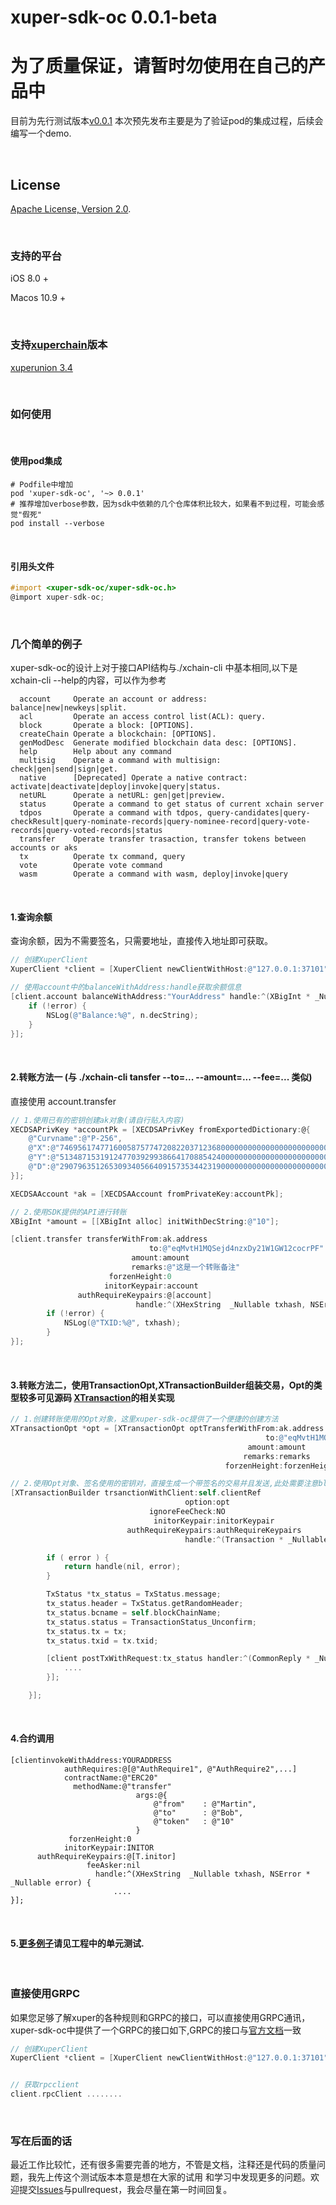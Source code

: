 # xuper-sdk-oc 0.0.1-beta
# 为了质量保证，请暂时勿使用在自己的产品中

目前为先行测试版本[v0.0.1](https://github.com/oblivioned/xuper-sdk-oc/tree/v0.0.1)
本次预先发布主要是为了验证pod的集成过程，后续会编写一个demo.

&emsp;&emsp;
&emsp;&emsp;
## License

[Apache License, Version 2.0](https://github.com/oblivioned/xuper-sdk-oc/blob/master/LICENSE).

&emsp;&emsp;
&emsp;&emsp;
### 支持的平台

iOS 8.0 +

Macos 10.9 +

&emsp;&emsp;
&emsp;&emsp;
### 支持[xuperchain](https://github.com/xuperchain/xuperunion)版本

[xuperunion 3.4](https://github.com/xuperchain/xuperunion/tree/v3.4)

&emsp;&emsp;
&emsp;&emsp;
### 如何使用

&emsp;&emsp;
#### 使用pod集成
```
# Podfile中增加
pod 'xuper-sdk-oc', '~> 0.0.1'
# 推荐增加verbose参数，因为sdk中依赖的几个仓库体积比较大，如果看不到过程，可能会感觉"假死"
pod install --verbose
```
&emsp;&emsp;
#### 引用头文件
```objective-c
#import <xuper-sdk-oc/xuper-sdk-oc.h>
@import xuper-sdk-oc;
```
&emsp;&emsp;
&emsp;&emsp;
### 几个简单的例子

xuper-sdk-oc的设计上对于接口API结构与./xchain-cli 中基本相同,以下是xchain-cli --help的内容，可以作为参考

```
  account     Operate an account or address: balance|new|newkeys|split.
  acl         Operate an access control list(ACL): query.
  block       Operate a block: [OPTIONS].
  createChain Operate a blockchain: [OPTIONS].
  genModDesc  Generate modified blockchain data desc: [OPTIONS].
  help        Help about any command
  multisig    Operate a command with multisign: check|gen|send|sign|get.
  native      [Deprecated] Operate a native contract: activate|deactivate|deploy|invoke|query|status.
  netURL      Operate a netURL: gen|get|preview.
  status      Operate a command to get status of current xchain server
  tdpos       Operate a command with tdpos, query-candidates|query-checkResult|query-nominate-records|query-nominee-record|query-vote-records|query-voted-records|status
  transfer    Operate transfer trasaction, transfer tokens between accounts or aks
  tx          Operate tx command, query
  vote        Operate vote command
  wasm        Operate a command with wasm, deploy|invoke|query
```

&emsp;&emsp;
#### 1.查询余额

查询余额，因为不需要签名，只需要地址，直接传入地址即可获取。

```objective-c
// 创建XuperClient
XuperClient *client = [XuperClient newClientWithHost:@"127.0.0.1:37101" blockChainName:@"xuper"];

// 使用account中的balanceWithAddress:handle获取余额信息
[client.account balanceWithAddress:"YourAddress" handle:^(XBigInt * _Nullable n, NSError * _Nullable error) {
    if (!error) {
        NSLog(@"Balance:%@", n.decString);
    }
}];
```

&emsp;&emsp;
#### 2.转账方法一 (与 ./xchain-cli tansfer --to=... --amount=... --fee=... 类似)

直接使用 account.transfer

```objective-c
// 1.使用已有的密钥创建ak对象(请自行贴入内容)
XECDSAPrivKey *accountPk = [XECDSAPrivKey fromExportedDictionary:@{
    @"Curvname":@"P-256",
    @"X":@"74695617477160058757747208220371236800000000000000000000000000000000000000000",
    @"Y":@"51348715319124770392993866417088542400000000000000000000000000000000000000000",
    @"D":@"29079635126530934056640915735344231900000000000000000000000000000000000000000"
}];

XECDSAAccount *ak = [XECDSAAccount fromPrivateKey:accountPk];

// 2.使用SDK提供的API进行转账
XBigInt *amount = [[XBigInt alloc] initWithDecString:@"10"];

[client.transfer transferWithFrom:ak.address
                               to:@"eqMvtH1MQSejd4nzxDy21W1GW12cocrPF"
                           amount:amount
                           remarks:@"这是一个转账备注"
                      forzenHeight:0
                     initorKeypair:account
               authRequireKeypairs:@[account]
                            handle:^(XHexString  _Nullable txhash, NSError * _Nullable error) {
        if (!error) {
            NSLog(@"TXID:%@", txhash);
        }
}];
```

&emsp;&emsp;
#### 3.转账方法二，使用TransactionOpt,XTransactionBuilder组装交易，Opt的类型较多可见源码 [XTransaction](https://github.com/oblivioned/xuper-sdk-oc/tree/master/xuper-sdk-oc/XTransaction)的相关实现
```objective-c
// 1.创建转账使用的Opt对象，这里xuper-sdk-oc提供了一个便捷的创建方法
XTransactionOpt *opt = [XTransactionOpt optTransferWithFrom:ak.address
                                                         to:@"eqMvtH1MQSejd4nzxDy21W1GW12cocrPF"
                                                     amount:amount
                                                    remarks:remarks
                                                forzenHeight:forzenHeight];

// 2.使用Opt对象、签名使用的密钥对，直接生成一个带签名的交易并且发送,此处需要注意block的嵌套使用.
[XTransactionBuilder trsanctionWithClient:self.clientRef
                                       option:opt
                               ignoreFeeCheck:NO
                                initorKeypair:initorKeypair
                          authRequireKeypairs:authRequireKeypairs
                                       handle:^(Transaction * _Nullable tx, NSError * _Nullable error) {

        if ( error ) {
            return handle(nil, error);
        }

        TxStatus *tx_status = TxStatus.message;
        tx_status.header = TxStatus.getRandomHeader;
        tx_status.bcname = self.blockChainName;
        tx_status.status = TransactionStatus_Unconfirm;
        tx_status.tx = tx;
        tx_status.txid = tx.txid;

        [client postTxWithRequest:tx_status handler:^(CommonReply * _Nullable response, NSError * _Nullable error) {
            ....
        }];

    }];
```

&emsp;&emsp;
#### 4.合约调用
```
[clientinvokeWithAddress:YOURADDRESS
            authRequires:@[@"AuthRequire1", @"AuthRequire2",...]
            contractName:@"ERC20"
              methodName:@"transfer"
                            args:@{
                                @"from"    : @"Martin",
                                @"to"      : @"Bob",
                                @"token"   : @"10"
                            }
             forzenHeight:0
            initorKeypair:INITOR
      authRequireKeypairs:@[T.initor]
                 feeAsker:nil
                   handle:^(XHexString  _Nullable txhash, NSError * _Nullable error) {
                       ....
}];
```

&emsp;&emsp;
#### 5.[更多例子](https://github.com/oblivioned/xuper-sdk-oc/tree/master/xuper-sdk-ocTests)请见工程中的单元测试.

&emsp;&emsp;
&emsp;&emsp;
### 直接使用GRPC

如果您足够了解xuper的各种规则和GRPC的接口，可以直接使用GRPC通讯，xuper-sdk-oc中提供了一个GRPC的接口如下,GRPC的接口与[官方文档](https://xuperchain.readthedocs.io/zh/latest/commands_reference.html)一致

```objective-c
// 创建XuperClient
XuperClient *client = [XuperClient newClientWithHost:@"127.0.0.1:37101" blockChainName:@"xuper"];


// 获取rpcclient
client.rpcClient ........
```

&emsp;&emsp;
&emsp;&emsp;
### 写在后面的话

最近工作比较忙，还有很多需要完善的地方，不管是文档，注释还是代码的质量问题，我先上传这个测试版本本意是想在大家的试用
和学习中发现更多的问题。欢迎提交[Issues](https://github.com/oblivioned/xuper-sdk-oc/issues)与pullrequest，我会尽量在第一时间回复。
